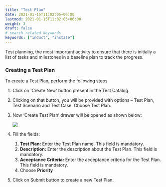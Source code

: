 ```yaml
---
title: "Test Plan"
date: 2021-01-15T11:02:05+06:00
lastmod: 2021-01-15T11:02:05+06:00
weight: 3
draft: false
# search related keywords
keywords: ["induct", "instate"]
---
```



Test planning, the most important activity to ensure that there is initially a list of tasks and milestones in a baseline plan to track the progress.

### Creating a Test Plan

To create a Test Plan, perform the following steps

1. Click on ‘Create New’ button present in the Test Catalog.
2. Clicking on that button, you will be provided with options – Test Plan, Test Scenario and Test Case. Choose Test Plan.
3. Now ‘Create Test Plan’ drawer will be opened as shown below:

   ![](https://storage.googleapis.com/ktern-docs-files/test-plan-1.png)

4. Fill the fields:
   1. **Test Plan:** Enter the Test Plan name. This field is mandatory.
   2. **Description:** Enter the description about the Test Plan. This field is mandatory.
   3. **Acceptance Criteria:** Enter the acceptance criteria for the Test Plan. This field is mandatory.
   4. Choose **Priority**
5. Click on Submit button to create a new Test Plan.
